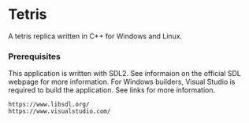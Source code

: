 # Tetris
A tetris replica written in C++ for Windows and Linux.

### Prerequisites
This application is written with SDL2. See informaion on the official SDL webpage for more information. For Windows builders, Visual Studio is required to build the application. See links for more information.
```
https://www.libsdl.org/
https://www.visualstudio.com/
```

